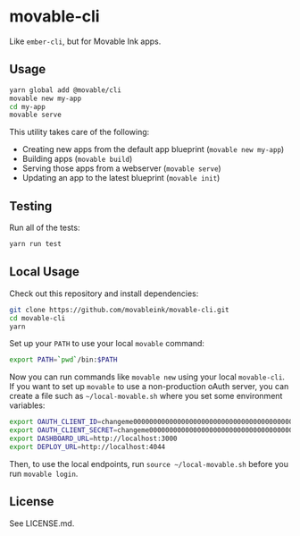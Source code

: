 # movable-cli

Like `ember-cli`, but for Movable Ink apps.

## Usage

```sh
yarn global add @movable/cli
movable new my-app
cd my-app
movable serve
```

This utility takes care of the following:
* Creating new apps from the default app blueprint (`movable new my-app`)
* Building apps (`movable build`)
* Serving those apps from a webserver (`movable serve`)
* Updating an app to the latest blueprint (`movable init`)

## Testing

Run all of the tests:

```bash
yarn run test
```

## Local Usage

Check out this repository and install dependencies:

```bash
git clone https://github.com/movableink/movable-cli.git
cd movable-cli
yarn
```

Set up your `PATH` to use your local `movable` command:

```bash
export PATH=`pwd`/bin:$PATH
```

Now you can run commands like `movable new` using your local `movable-cli`. If you want to set up `movable` to use a non-production oAuth server, you can create a file such as `~/local-movable.sh` where you set some environment variables:

```bash
export OAUTH_CLIENT_ID=changeme00000000000000000000000000000000000000000
export OAUTH_CLIENT_SECRET=changeme000000000000000000000000000000000000000000
export DASHBOARD_URL=http://localhost:3000
export DEPLOY_URL=http://localhost:4044
```

Then, to use the local endpoints, run `source ~/local-movable.sh` before you run `movable login`.

## License

See LICENSE.md.
